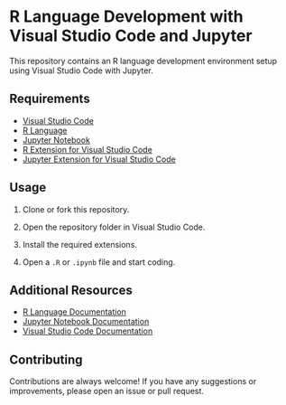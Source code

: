 # R Language Development with Visual Studio Code and Jupyter

This repository contains an R language development environment setup using Visual Studio Code with Jupyter.

## Requirements

- [Visual Studio Code](https://code.visualstudio.com/)
- [R Language](https://www.r-project.org/)
- [Jupyter Notebook](https://jupyter.org/)
- [R Extension for Visual Studio Code](https://marketplace.visualstudio.com/items?itemName=Ikuyadeu.r)
- [Jupyter Extension for Visual Studio Code](https://marketplace.visualstudio.com/items?itemName=ms-toolsai.jupyter)

## Usage

1. Clone or fork this repository.

2. Open the repository folder in Visual Studio Code.

3. Install the required extensions.

4. Open a `.R` or `.ipynb` file and start coding.

## Additional Resources

- [R Language Documentation](https://www.rdocumentation.org/)
- [Jupyter Notebook Documentation](https://jupyter-notebook.readthedocs.io/en/stable/)
- [Visual Studio Code Documentation](https://code.visualstudio.com/docs)

## Contributing

Contributions are always welcome! If you have any suggestions or improvements, please open an issue or pull request.
